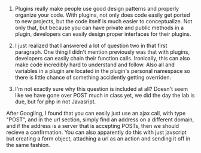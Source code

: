 1. Plugins really make people use good design patterns and properly
organize your code. With plugins, not only does code easily get 
ported to new projects, but the code itself is much easier to 
conceptualize. Not only that, but because you can have private and
public methods in a plugin, developers can easily design proper
interfaces for their plugins.

2. I just realized that I answered a lot of question two in that
first paragraph. One thing I didn't mention previously was that
with plugins, developers can easily chain their function calls. 
Ironically, this can also make code incredibly hard to understand
and follow. Also all and variables in a plugin are located in the
plugin's personal namespace so there is little chance of something
accidently getting overriden.

3. I'm not exactly sure why this question is included at all? Doesn't
seem like we have gone over POST much in class yet, we did the day
the lab is due, but for php in not Javasript. 

After Googling, I found that you can easily just use an ajax call, with
type "POST", and in the url section, simply find an address on a different
domain, and if the address is a server that is accepting POSTs, then we
should recieve a confirmation.
You can also apparently do this with just javscript but creating a form
object, attaching a url as an action and sending it off in the same 
fashion.